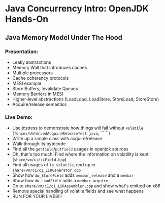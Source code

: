 # Java Concurrency Intro: OpenJDK Hands-On

## Java Memory Model Under The Hood

### Presentation:
* Leaky abstractions
* Memory Wall that introduces caches
* Multiple processors
* Cache coherency protocols
* MESI example
* Store Buffers, Invalidate Queues
* Memory Barriers in MESI
* Higher-level abstractions (LoadLoad, LoadStore, StoreLoad, StoreStore)
* Acquire/release semantics

### Live Demo:
* Use jcstress to demonstrate how things will fail without ```volatile```
  (```fences/UnfencedAcquireReleaseTest.java```, ``````)
* Write up a simple class with acquire/release
* Walk through its bytecode
* Find all the ```getfield```/```putfield``` usages in openjdk sources
* Oh, that's too much! Find where the information on volatility is kept (```share/vm/ci/ciField.hpp```)
* Find all usages of ```is_volatile```, end up in ```share/vm/c1/c1_LIRGenerator.cpp```
* Show how ```do_StoreField``` adds ```membar_release``` and a ```membar```
* Show how ```do_LoadField``` adds a ```membar_acquire```
* Go to ```share/vm/c1/c1_LIRAssembler.cpp``` and show what's emitted on x86
* Remove special handling of volatile fields and see what happens
* RUN FOR YOUR LIVES!!!